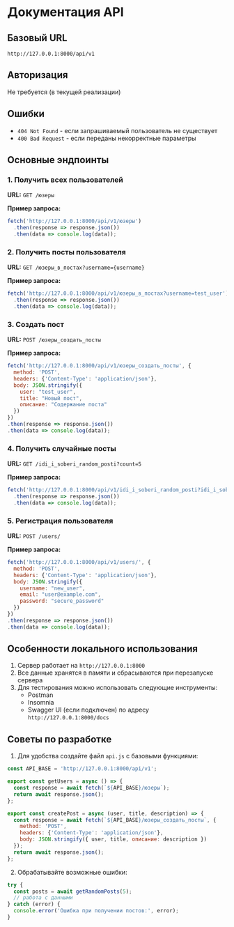 # Документация API

## Базовый URL
`http://127.0.0.1:8000/api/v1`

## Авторизация
Не требуется (в текущей реализации)

## Ошибки
- `404 Not Found` - если запрашиваемый пользователь не существует
- `400 Bad Request` - если переданы некорректные параметры

## Основные эндпоинты

### 1. Получить всех пользователей
**URL:** `GET /юзеры`

**Пример запроса:**
```javascript
fetch('http://127.0.0.1:8000/api/v1/юзеры')
  .then(response => response.json())
  .then(data => console.log(data));
```

### 2. Получить посты пользователя
**URL:** `GET /юзеры_в_постах?username={username}`

**Пример запроса:**
```javascript
fetch('http://127.0.0.1:8000/api/v1/юзеры_в_постах?username=test_user')
  .then(response => response.json())
  .then(data => console.log(data));
```

### 3. Создать пост
**URL:** `POST /юзеры_создать_посты`

**Пример запроса:**
```javascript
fetch('http://127.0.0.1:8000/api/v1/юзеры_создать_посты', {
  method: 'POST',
  headers: {'Content-Type': 'application/json'},
  body: JSON.stringify({
    user: "test_user",
    title: "Новый пост",
    описание: "Содержание поста"
  })
})
.then(response => response.json())
.then(data => console.log(data));
```

### 4. Получить случайные посты
**URL:** `GET /idi_i_soberi_random_posti?count=5`

**Пример запроса:**
```javascript
fetch('http://127.0.0.1:8000/api/v1/idi_i_soberi_random_posti?idi_i_soberi_random_posti_count=3')
  .then(response => response.json())
  .then(data => console.log(data));
```

### 5. Регистрация пользователя
**URL:** `POST /users/`

**Пример запроса:**
```javascript
fetch('http://127.0.0.1:8000/api/v1/users/', {
  method: 'POST',
  headers: {'Content-Type': 'application/json'},
  body: JSON.stringify({
    username: "new_user",
    email: "user@example.com",
    password: "secure_password"
  })
})
.then(response => response.json())
.then(data => console.log(data));
```

## Особенности локального использования
1. Сервер работает на `http://127.0.0.1:8000`
2. Все данные хранятся в памяти и сбрасываются при перезапуске сервера
3. Для тестирования можно использовать следующие инструменты:
   - Postman
   - Insomnia
   - Swagger UI (если подключен) по адресу `http://127.0.0.1:8000/docs`

## Советы по разработке
1. Для удобства создайте файл `api.js` с базовыми функциями:
```javascript
const API_BASE = 'http://127.0.0.1:8000/api/v1';

export const getUsers = async () => {
  const response = await fetch(`${API_BASE}/юзеры`);
  return await response.json();
};

export const createPost = async (user, title, description) => {
  const response = await fetch(`${API_BASE}/юзеры_создать_посты`, {
    method: 'POST',
    headers: {'Content-Type': 'application/json'},
    body: JSON.stringify({ user, title, описание: description })
  });
  return await response.json();
};
```

2. Обрабатывайте возможные ошибки:
```javascript
try {
  const posts = await getRandomPosts(5);
  // работа с данными
} catch (error) {
  console.error('Ошибка при получении постов:', error);
}
```